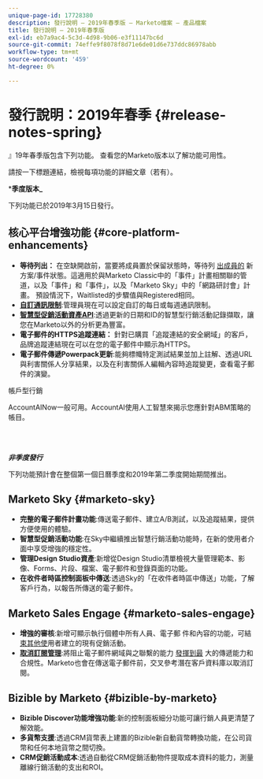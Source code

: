 ```yaml
---
unique-page-id: 17728380
description: 發行說明 — 2019年春季版 — Marketo檔案 — 產品檔案
title: 發行說明 — 2019年春季版
exl-id: eb7a9ac4-5c3d-4d98-9b06-e3f11147bc6d
source-git-commit: 74effe9f8078f8d71e6de01d6e737ddc86978abb
workflow-type: tm+mt
source-wordcount: '459'
ht-degree: 0%

---
```


# 發行說明：2019年春季 {#release-notes-spring}

』19年春季版包含下列功能。 查看您的Marketo版本以了解功能可用性。

請按一下標題連結，檢視每項功能的詳細文章（若有）。

***季度版本_**

下列功能已於2019年3月15日發行。

## 核心平台增強功能 {#core-platform-enhancements}

* **等待列出：** 在空缺開啟前，當要將成員置於保留狀態時，等待列 [出成員的](/help/marketo/product-docs/core-marketo-concepts/smart-campaigns/program-flow-actions/change-program-status.md) 新方案/事件狀態。這適用於與Marketo Classic中的「事件」計畫相關聯的管道，以及「事件」和「事件」，以及「Marketo Sky」中的「網路研討會」計畫。 預設情況下，Waitlisted的步驟值與Registered相同。
* **[自訂通訊限制](/help/marketo/product-docs/administration/email-setup/enable-communication-limits.md)**:管理員現在可以設定自訂的每日或每週通訊限制。
* **[智慧型促銷活動資產API](https://developers.marketo.com/rest-api/assets/campaigns/)**:透過更新的日期和ID的智慧型行銷活動記錄擷取，讓您在Marketo以外的分析更為豐富。
* **電子郵件的HTTPS追蹤連結：** 針對已購買「追蹤連結的安全網域」的客戶，品牌追蹤連結現在可以在您的電子郵件中顯示為HTTPS。
* **電子郵件傳遞Powerpack更新**:能夠標幟特定測試結果並加上註解、透過URL與利害關係人分享結果，以及在利害關係人編輯內容時追蹤變更，查看電子郵件的演變。

帳戶型行銷

**[](/help/marketo/product-docs/target-account-management/account-profiling/account-profiling-ranking-and-tuning.md)** AccountAINow一般可用。AccountAI使用人工智慧來揭示您應針對ABM策略的帳目。

<br> 

**_非季度發行_**

下列功能預計會在整個第一個日曆季度和2019年第二季度開始期間推出。

## Marketo Sky {#marketo-sky}

* **完整的電子郵件計畫功能**:傳送電子郵件、建立A/B測試，以及追蹤結果，提供方便使用的體驗。
* **智慧型促銷活動功能**:在Sky中繼續推出智慧行銷活動功能時，在新的使用者介面中享受增強的穩定性。
* **管理Design Studio資產**:新增從Design Studio清單檢視大量管理範本、影像、Forms、片段、檔案、電子郵件和登錄頁面的功能。
* **在收件者時區控制面板中傳送**:透過Sky的「在收件者時區中傳送」功能，了解客戶行為，以報告所傳送的電子郵件。

## Marketo Sales Engage {#marketo-sales-engage}

* **增強的審核**:新增可顯示執行個體中所有人員、電子郵 [](/help/marketo/product-docs/marketo-sales-connect/templates/view-template-list-as-a-another-user.md) 件和內容的功能，可結 [束其他使](/help/marketo/product-docs/marketo-sales-connect/campaigns/view-campaigns-list-as-another-user.md)用者建立的現有促銷活動。
* **[取消訂閱管理](/help/marketo/product-docs/marketo-sales-connect/email/unsubscribes/marketo-unsubscribe-check.md)**:將阻止電子郵件網域與之聯繫的能力 [發揮到最](/help/marketo/product-docs/marketo-sales-connect/admin/blocked-domains.md) 大的傳遞能力和合規性。Marketo也會在傳送電子郵件前，交叉參考潛在客戶資料庫以取消訂閱。

## Bizible by Marketo {#bizible-by-marketo}

* **Bizible Discover功能增強功能**:新的控制面板細分功能可讓行銷人員更清楚了解效能。
* **多貨幣支援**:透過CRM貨幣表上建置的Bizible新自動貨幣轉換功能，在公司貨幣和任何本地貨幣之間切換。
* **CRM促銷活動成本**:透過自動從CRM促銷活動物件提取成本資料的能力，測量離線行銷活動的支出和ROI。
